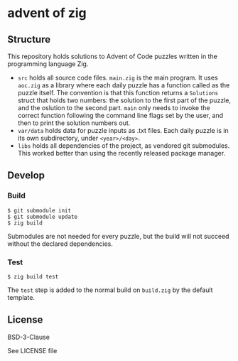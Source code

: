 # advent of zig

## Structure

This repository holds solutions to Advent of Code puzzles written in
the programming language Zig.

- `src` holds all source code files. `main.zig` is the main
  program. It uses `aoc.zig` as a library where each daily puzzle has
  a function called as the puzzle itself. The convention is that this
  function returns a `Solutions` struct that holds two numbers: the
  solution to the first part of the puzzle, and the oslution to the
  second part. `main` only needs to invoke the correct function
  following the command line flags set by the user, and then to print
  the solution numbers out.
- `var/data` holds data for puzzle inputs as .txt files. Each daily
  puzzle is in its own subdirectory, under `<year>/<day>`.
- `libs` holds all dependencies of the project, as vendored git
  submodules. This worked better than using the recently released
  package manager.

## Develop

### Build

```shell
$ git submodule init
$ git submodule update
$ zig build
```

Submodules are not needed for every puzzle, but the build will not succeed
without the declared dependencies.

### Test

```shell
$ zig build test
```

The `test` step is added to the normal build on `build.zig` by the
default template.

## License

BSD-3-Clause

See LICENSE file
